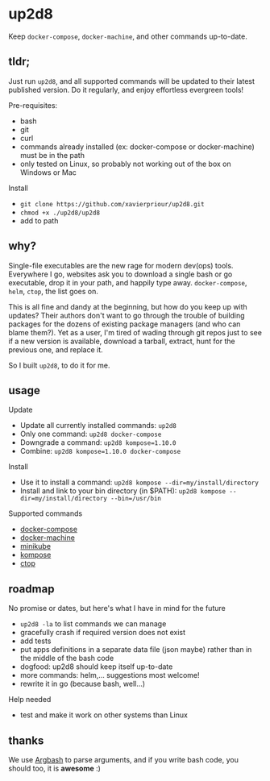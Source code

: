 # up2d8

Keep `docker-compose`, `docker-machine`, and other commands up-to-date.

## tldr;

Just run `up2d8`, and all supported commands will be updated to their latest published version.
Do it regularly, and enjoy effortless evergreen tools!

Pre-requisites:

- bash
- git
- curl 
- commands already installed (ex: docker-compose or docker-machine)
must be in the path
- only tested on Linux, so probably not working out of the box on Windows or Mac

Install

- `git clone https://github.com/xavierpriour/up2d8.git`
- `chmod +x ./up2d8/up2d8`
- add to path

## why?

Single-file executables are the new rage for modern dev(ops) tools.
Everywhere I go, websites ask you to download a single bash or go executable, drop it in your path,
and happily type away. `docker-compose`, `helm`, `ctop`, the list goes on. 

This is all fine and dandy at the beginning, but how do you keep up with updates?
Their authors don't want to go through the trouble of building packages for the dozens of existing package managers
(and who can blame them?).
Yet as a user, I'm tired of wading through git repos just to see if a new version is available,
download a tarball, extract, hunt for the previous one, and replace it.

So I built `up2d8`, to do it for me.

## usage

Update

- Update all currently installed commands: `up2d8`
- Only one command: `up2d8 docker-compose`
- Downgrade a command: `up2d8 kompose=1.10.0`
- Combine: `up2d8 kompose=1.10.0 docker-compose`

Install

- Use it to install a command: `up2d8 kompose --dir=my/install/directory`
- Install and link to your bin directory (in $PATH):  `up2d8 kompose --dir=my/install/directory --bin=/usr/bin` 

Supported commands

- [docker-compose](https://docs.docker.com/compose/)
- [docker-machine](https://docs.docker.com/machine/)
- [minikube](https://github.com/kubernetes/minikube)
- [kompose](http://kompose.io/)
- [ctop](https://ctop.sh/)

## roadmap

No promise or dates, but here's what I have in mind for the future

- `up2d8 -la` to list commands we can manage
- gracefully crash if required version does not exist
- add tests
- put apps definitions in a separate data file (json maybe) rather than in the middle of the bash code
- dogfood: up2d8 should keep itself up-to-date
- more commands: helm,... suggestions most welcome!
- rewrite it in go (because bash, well...)

Help needed

- test and make it work on other systems than Linux


## thanks

We use [Argbash](https://argbash.io/) to parse arguments,
and if you write bash code, you should too, it is **awesome** :) 
